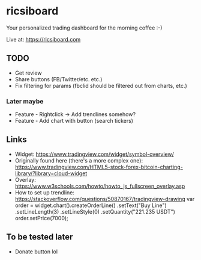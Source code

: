 # ricsiboard

Your personalized trading dashboard for the morning coffee :-)

Live at: https://ricsiboard.com

## TODO

* Get review
* Share buttons (FB/Twitter/etc. etc.)
* Fix filtering for params (fbclid should be filtered out from charts, etc.)

### Later maybe

* Feature - Rightclick -> Add trendlines somehow?
* Feature - Add chart with button (search tickers)

## Links

* Widget: https://www.tradingview.com/widget/symbol-overview/
* Originally found here (there's a more complex one): https://www.tradingview.com/HTML5-stock-forex-bitcoin-charting-library/?library=cloud-widget
* Overlay: https://www.w3schools.com/howto/howto_js_fullscreen_overlay.asp
* How to set up trendline: https://stackoverflow.com/questions/50870167/tradingview-drawing
    var order = widget.chart().createOrderLine()
      .setText("Buy Line")
      .setLineLength(3) 
      .setLineStyle(0) 
      .setQuantity("221.235 USDT")
    order.setPrice(7000);

## To be tested later

* Donate button lol
